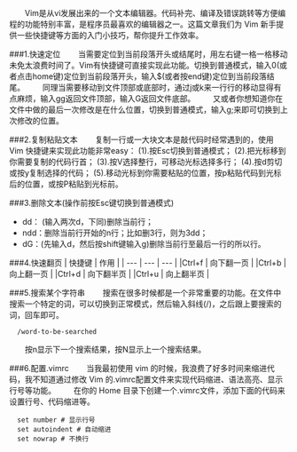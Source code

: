   Vim是从vi发展出来的一个文本编辑器。代码补完、编译及错误跳转等方便编程的功能特别丰富，是程序员最喜欢的编辑器之一。这篇文章我们为 Vim 新手提供一些快捷键等方面的入门小技巧，帮你提升工作效率。

###1.快速定位
  当需要定位到当前段落开头或结尾时，用左右键一格一格移动未免太浪费时间了。Vim有快捷键可直接实现此功能。切换到普通模式，输入0(或者点击home键)定位到当前段落开头，输入$(或者按end键)定位到当前段落结尾。
  同理当需要移动到文件顶部或底部时，通过j或k来一行行的移动显得有点麻烦，输入gg返回文件顶部，输入G返回文件底部。
  又或者你想知道你在文件中做的最后一次修改是在什么位置，切换到普通模式，输入g;来即可切换到上次修改的位置。

###2.复制粘贴文本
  复制一行或一大块文本是敲代码时经常遇到的，使用 Vim 快捷键来实现此功能非常easy：
(1).按Esc切换到普通模式；
(2).把光标移到你需要复制的代码行首；
(3).按V选择整行，可移动光标选择多行；
(4).按d剪切或按y复制选择的代码；
(5).移动光标到你需要粘贴的位置，按p粘贴代码到光标后的位置，或按P粘贴到光标前。

###3.删除文本(操作前按Esc键切换到普通模式)
- dd： (输入两次d，下同)删除当前行；
- ndd：删除当前行开始的n行；比如删3行，则为3dd；
- dG：(先输入d，然后按shift键输入g)删除当前行至最后一行的所以行。

###4.快速翻页
| 快捷键 | 作用 |
| --- | --- | --- |
|Ctrl+f  | 向下翻一页 |
|Ctrl+b | 向上翻一页 |
|Ctrl+d  | 向下翻半页 |
|Ctrl+u | 向上翻半页 |

###5.搜索某个字符串
  搜索在很多时候都是一个非常重要的功能。在文件中搜索一个特定的词，可以切换到正常模式，然后输入斜线(/)，之后跟上要搜索的词，回车即可。

      /word-to-be-searched 

  按n显示下一个搜索结果，按N显示上一个搜索结果。

###6.配置.vimrc
  当我最初使用 vim 的时候，我浪费了好多时间来缩进代码，我不知道通过修改 Vim 的.vimrc配置文件来实现代码缩进、语法高亮、显示行号等功能。
  在你的 Home 目录下创建一个.vimrc文件，添加下面的代码来设置行号、代码缩进等。

      set number # 显示行号
      set autoindent # 自动缩进
      set nowrap # 不换行
